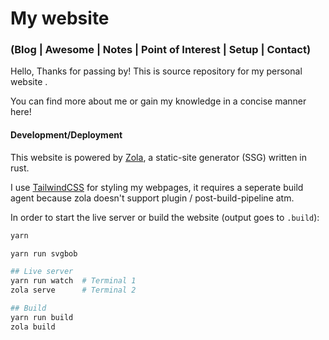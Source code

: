# My website
### (Blog | Awesome | Notes | Point of Interest | Setup | Contact)

Hello, Thanks for passing by!
This is source repository for my personal website .

You can find more about me or gain my knowledge in a concise manner here!


#### Development/Deployment

This website is powered by [Zola](https://getzola.org), a static-site generator (SSG)
written in rust.

I use [TailwindCSS](https://tailwindcss.com) for styling my webpages, it requires
a seperate build agent because zola doesn't support plugin / post-build-pipeline atm.

In order to start the live server or build the website (output goes to `.build`):

```bash
yarn

yarn run svgbob

## Live server
yarn run watch  # Terminal 1
zola serve      # Terminal 2

## Build
yarn run build
zola build
```
